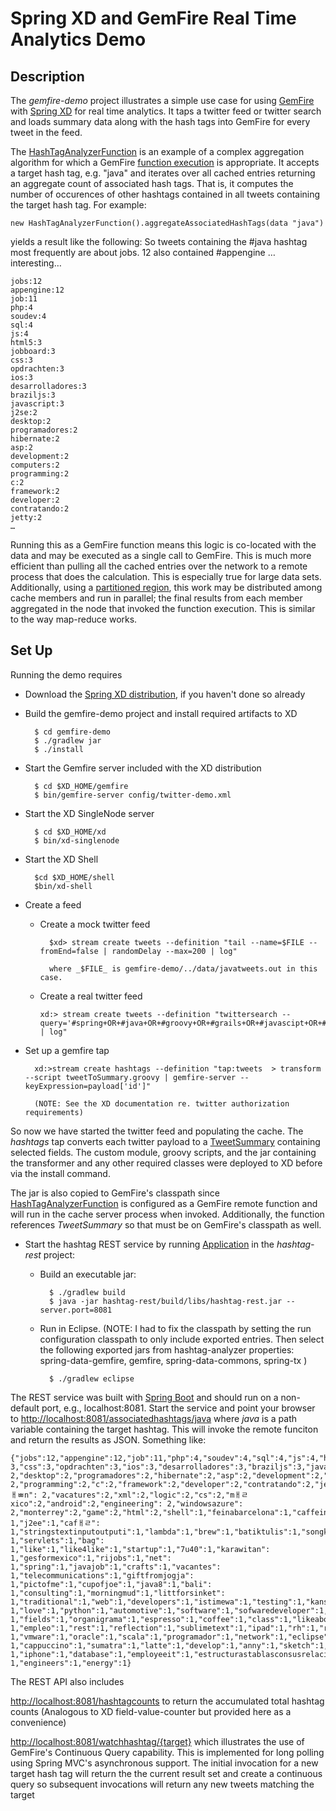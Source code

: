 Spring XD and GemFire Real Time Analytics Demo
=

Description
---
The _gemfire-demo_ project illustrates a simple use case for using [GemFire](http://www.gopivotal.com/pivotal-products/data/pivotal-gemfire) with [Spring XD](http://projects.spring.io/spring-xd/) for real time analytics. It taps a twitter feed or twitter search and loads summary data along with the hash tags into GemFire for every tweet in the feed. 

The [HashTagAnalyzerFunction](https://github.com/dturanski/SpringOne2013/blob/master/gemfire-demo/hashtag-analyzer/src/main/java/org/springframework/xd/demo/gemfire/function/HashTagAnalyzerFunction.java) is an example of a complex aggregation algorithm for which a GemFire [function execution](http://pubs.vmware.com/vfabric53/topic/com.vmware.vfabric.gemfire.7.0/developing/function_exec/chapter_overview.html) is appropriate. It accepts a target hash tag, e.g. "java" and iterates over all cached entries returning an aggregate count of associated hash tags. That is, it computes the number of occurences of other hashtags contained in all tweets containing the target hash tag. For example: 

	new HashTagAnalyzerFunction().aggregateAssociatedHashTags(data "java") 

yields a result like the following: So tweets containing the #java hashtag most frequently are about jobs. 12 also contained #appengine … interesting…
	
	jobs:12
	appengine:12
	job:11
	php:4
	soudev:4
	sql:4
	js:4
	html5:3
	jobboard:3
	css:3
	opdrachten:3
	ios:3
	desarrolladores:3
	braziljs:3
	javascript:3
	j2se:2
	desktop:2
	programadores:2
	hibernate:2
	asp:2
	development:2
	computers:2
	programming:2
	c:2
	framework:2
	developer:2
	contratando:2
	jetty:2
	…
	
Running this as a GemFire function means this logic is co-located with the data and may be executed as a single call to GemFire. This is much more efficient than pulling all the cached entries over the network to a remote process that does the calculation. This is especially true for large data sets. Additionally, using a [partitioned region](http://pubs.vmware.com/vfabric53/topic/com.vmware.vfabric.gemfire.7.0/developing/partitioned_regions/how_partitioning_works.html), this work may be distributed among cache members and run in parallel; the final results from each member aggregated in the node that invoked the function execution. This is similar to the way map-reduce works. 


Set Up
----

Running the demo requires

* Download the [Spring XD distribution](http://repo.springsource.org/libs-milestone/org/springframework/xd/spring-xd/1.0.0.M3/spring-xd-1.0.0.M3.zip), if you haven't done so already

* Build the gemfire-demo project and install required artifacts to XD

		$ cd gemfire-demo
		$ ./gradlew jar
		$ ./install

* Start the Gemfire server included with the XD distribution

     	$ cd $XD_HOME/gemfire
     	$ bin/gemfire-server config/twitter-demo.xml

* Start the XD SingleNode server

		$ cd $XD_HOME/xd
		$ bin/xd-singlenode 
		
* Start the XD Shell
		
		$cd $XD_HOME/shell
		$bin/xd-shell

* Create a feed
	* Create a mock twitter feed

			$xd> stream create tweets --definition "tail --name=$FILE --fromEnd=false | randomDelay --max=200 | log" 
			
			where _$FILE_ is gemfire-demo/../data/javatweets.out in this case.

		
	*	Create a real twitter feed
	
			xd:> stream create tweets --definition "twittersearch --query='#spring+OR+#java+OR+#groovy+OR+#grails+OR+#javascipt+OR+#s12gx' | log"

* Set up a gemfire tap

		xd:>stream create hashtags --definition "tap:tweets  > transform --script tweetToSummary.groovy | gemfire-server --keyExpression=payload['id']"

		(NOTE: See the XD documentation re. twitter authorization requirements)

So now we have started the twitter feed and populating the cache.  The _hashtags_ tap converts each  twitter payload to a [TweetSummary](https://github.com/dturanski/SpringOne2013/blob/master/gemfire-demo/hashtag-analyzer/src/main/java/org/springframework/xd/demo/gemfire/TweetSummary.java) containing selected fields. The custom module, groovy scripts, and the jar containing the transformer and any other required classes were deployed to XD before via the install command.

The jar is also copied to GemFire's classpath since [HashTagAnalyzerFunction](https://github.com/dturanski/SpringOne2013/blob/master/gemfire-demo/hashtag-analyzer/src/main/java/org/springframework/xd/demo/gemfire/function/HashTagAnalyzerFunction.java) is configured as a GemFire remote function and will run in the cache server process when invoked. Additionally, the function references _TweetSummary_ so that must be on GemFire's classpath as well.
	
* Start the hashtag REST service by running [Application](https://github.com/dturanski/SpringOne2013/blob/master/gemfire-demo/hashtag-rest/src/main/java/org/springframework/xd/demo/gemfire/Application.java) in the _hashtag-rest_ project:

	* Build an executable jar:
 		
 			$ ./gradlew build
 			$ java -jar hashtag-rest/build/libs/hashtag-rest.jar --server.port=8081
 	
 	* Run in Eclipse. (NOTE: I had to fix the classpath by setting the run configuration classpath to only include exported entries. Then select the following exported jars from hashtag-analyzer properties: spring-data-gemfire, gemfire, spring-data-commons, spring-tx )
 
 			$ ./gradlew eclipse
	    

The REST service was built with [Spring Boot](http://projects.spring.io/spring-boot/) and should run on a non-default port, e.g., localhost:8081. Start the service and point your browser to [http://localhost:8081/associatedhashtags/java](http://localhost:8081/associatedhashtags/java)  where _java_ is a path variable containing the target hashtag. This will invoke the remote funciton and return the results as JSON. Something like:

	{"jobs":12,"appengine":12,"job":11,"php":4,"soudev":4,"sql":4,"js":4,"html5":3,"jobboard":	3,"css":3,"opdrachten":3,"ios":3,"desarrolladores":3,"braziljs":3,"javascript":3,"j2se":	2,"desktop":2,"programadores":2,"hibernate":2,"asp":2,"development":2,"computers":	2,"programming":2,"c":2,"framework":2,"developer":2,"contratando":2,"jetty":2,"nuevoleￃﾳn":	2,"vacatures":2,"xml":2,"logic":2,"cs":2,"mￃﾩxico":2,"android":2,"engineering":	2,"windowsazure":	2,"monterrey":2,"game":2,"html":2,"shell":1,"feinabarcelona":1,"caffeine":	1,"j2ee":1,"cafￃﾩ":	1,"stringstextinputoutputi":1,"lambda":1,"brew":1,"batiktulis":1,"songket":	1,"servlets":1,"bag":	1,"like":1,"like4like":1,"startup":1,"7u40":1,"karawitan":	1,"gesformexico":1,"rijobs":1,"net":	1,"spring":1,"javajob":1,"crafts":1,"vacantes":	1,"telecommunications":1,"giftfromjogja":	1,"pictofme":1,"cupofjoe":1,"java8":1,"bali":	1,"consulting":1,"morningmud":1,"littforsinket":	1,"traditional":1,"web":1,"developers":1,"istimewa":1,"testing":1,"kansas":1,"ca":1,"struts":	1,"love":1,"python":1,"automotive":1,"software":1,"sofwaredeveloper":1,"javaee":1,"processing":	1,"fields":1,"organigrama":1,"espresso":1,"coffee":1,"class":1,"likeaboss":1,"picture":	1,"empleo":1,"rest":1,"reflection":1,"sublimetext":1,"ipad":1,"rh":1,"routine":1,"bcnjobs":	1,"vmware":1,"oracle":1,"scala":1,"programador":1,"network":1,"eclipse":1,"ejb":1,"creativeblog":	1,"cappuccino":1,"sumatra":1,"latte":1,"develop":1,"anny":1,"sketch":1,"engineer":1,"instrument":	1,"iphone":1,"database":1,"employeeit":1,"estructurastablasconsusrelaciones":1,"group":	1,"engineers":1,"energy":1}
	
The REST API also includes 

[http://localhost:8081/hashtagcounts](http://localhost:8081/hashtagcounts) to return the accumulated total hashtag counts (Analogous to XD field-value-counter but provided here as a convenience)

[http://localhost:8081/watchhashtag/{target}](http://localhost:8081/watchhashtag/java) which 
illustrates the use of GemFire's Continuous Query capability. This is implemented for long polling using Spring MVC's asynchronous support. The initial invocation for a new target hash tag will return the the current result set and create a continuous query so subsequent invocations will return any new tweets matching the target  
